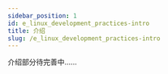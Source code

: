 ```yaml
---
sidebar_position: 1
id: e_linux_development_practices-intro
title: 介绍
slug: /e_linux_development_practices-intro
---
```


介绍部分待完善中......